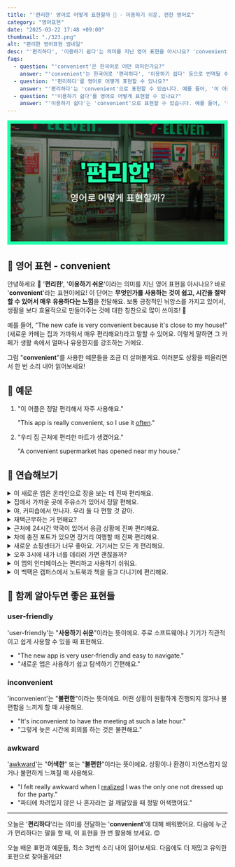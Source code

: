 ```yaml
---
title: "'편리한' 영어로 어떻게 표현할까 🔑 - 이용하기 쉬운, 편한 영어로"
category: "영어표현"
date: "2025-03-22 17:48 +09:00"
thumbnail: "./323.png"
alt: "편리한 영어표현 썸네일"
desc: "'편리하다', '이용하기 쉽다'는 의미를 지닌 영어 표현을 아시나요? 'convenient'를 통해 생활을 더 효율적으로 만들어주는 방법을 배워봅시다. 다양한 예문을 통해서 연습하고 본인의 표현으로 만들어 보세요."
faqs:
  - question: "'convenient'은 한국어로 어떤 의미인가요?"
    answer: "'convenient'는 한국어로 '편리하다', '이용하기 쉽다' 등으로 번역될 수 있습니다. 일상생활에서 매우 유용하게 사용되는 표현이에요."
  - question: "'편리하다'를 영어로 어떻게 표현할 수 있나요?"
    answer: "'편리하다'는 'convenient'으로 표현할 수 있습니다. 예를 들어, '이 어플은 정말 편리해서 자주 사용해요.'는 'This app is really convenient, so I use it often.'으로 말할 수 있어요."
  - question: "'이용하기 쉽다'를 영어로 어떻게 표현할 수 있나요?"
    answer: "'이용하기 쉽다'는 'convenient'으로 표현할 수 있습니다. 예를 들어, '우리 집 근처에 편리한 마트가 생겼어요.'는 'A convenient supermarket has opened near my house.'로 말할 수 있어요."
---
```


![편리한 영어표현 썸네일](./323.png)

## 🌟 영어 표현 - convenient

안녕하세요 👋 '**편리한**', '**이용하기 쉬운**'이라는 의미를 지닌 영어 표현을 아시나요? 바로 '**convenient**'라는 표현이에요! 이 단어는 **무엇인가를 사용하는 것이 쉽고, 시간을 절약할 수 있어서 매우 유용하다는 느낌**을 전달해요. 보통 긍정적인 뉘앙스를 가지고 있어서, 생활을 보다 효율적으로 만들어주는 것에 대한 칭찬으로 많이 쓰이죠! 🌟

<script async src="https://pagead2.googlesyndication.com/pagead/js/adsbygoogle.js?client=ca-pub-1465612013356152"
     crossorigin="anonymous"></script>
<!-- engple-horizontal-ad -->

<ins class="adsbygoogle"
     style="display:block"
     data-ad-client="ca-pub-1465612013356152"
     data-ad-slot="2106896038"
     data-ad-format="auto"
     data-full-width-responsive="true"></ins>

<script>
     (adsbygoogle = window.adsbygoogle || []).push({});
</script>

예를 들어, "The new cafe is very convenient because it's close to my house!" (새로운 카페는 집과 가까워서 매우 편리해요!)라고 말할 수 있어요. 이렇게 말하면 그 카페가 생활 속에서 얼마나 유용한지를 강조하는 거에요.

그럼 "**convenient**"를 사용한 예문들을 조금 더 살펴볼게요. 여러분도 상황을 떠올리면서 한 번 소리 내어 읽어보세요!

## 📖 예문

1. "이 어플은 정말 편리해서 자주 사용해요."

   "This app is really convenient, so I use it [often](/blog/in-english/326.often/)."

2. "우리 집 근처에 편리한 마트가 생겼어요."

   "A convenient supermarket has opened near my house."

## 💬 연습해보기

<details>
<summary>이 새로운 앱은 온라인으로 장을 보는 데 진짜 편리해요.</summary>
<span>This new app is really convenient for ordering groceries online.</span>
</details>

<details>
<summary>집에서 가까운 곳에 주유소가 있어서 정말 편해요.</summary>
<span>It's convenient that the gas station is just around the corner from my house.</span>
</details>

<details>
<summary>야, 커피숍에서 만나자. 우리 둘 다 편할 것 같아.</summary>
<span>Hey, let's meet at the coffee shop. It's convenient for both of us.</span>
</details>

<details>
<summary>재택근무하는 거 편해요?</summary>
<span>Do you find it convenient to work from home?</span>
</details>

<details>
<summary>근처에 24시간 약국이 있어서 응급 상황에 진짜 편리해요.</summary>
<span>The 24-hour pharmacy nearby is super convenient <a href="/blog/in-english/253.in-case/">in case</a> of emergencies.</span>
</details>

<details>
<summary>차에 충전 포트가 있으면 장거리 여행할 때 진짜 편리해요.</summary>
<span>Having a charging port in your car is really convenient during long trips.</span>
</details>

<details>
<summary>새로운 쇼핑센터가 너무 좋아요. 거기서는 모든 게 편리해요.</summary>
<span>I love the new shopping center; everything is so convenient there.</span>
</details>

<details>
<summary>오후 3시에 내가 너를 데리러 가면 괜찮을까?</summary>
<span>Would it be convenient for you if I picked you up around 3 pm?</span>
</details>

<details>
<summary>이 앱의 인터페이스는 편리하고 사용하기 쉬워요.</summary>
<span>The app's interface is convenient and easy to navigate.</span>
</details>

<details>
<summary>이 백팩은 캠퍼스에서 노트북과 책을 들고 다니기에 편리해요.</summary>
<span>This backpack is convenient for carrying my laptop and books around campus.</span>
</details>

## 🤝 함께 알아두면 좋은 표현들

### user-friendly

'user-friendly'는 "**사용하기 쉬운**"이라는 뜻이에요. 주로 소프트웨어나 기기가 직관적이고 쉽게 사용할 수 있을 때 표현해요.

- "The new app is very user-friendly and easy to navigate."
- "새로운 앱은 사용하기 쉽고 탐색하기 간편해요."

### inconvenient

'inconvenient'는 "**불편한**"이라는 뜻이에요. 어떤 상황이 원활하게 진행되지 않거나 불편함을 느끼게 할 때 사용해요.

- "It's inconvenient to have the meeting at such a late hour."
- "그렇게 늦은 시간에 회의를 하는 것은 불편해요."

### awkward

'[awkward](/blog/in-english/124.awkward/)'는 "**어색한**" 또는 "**불편한**"이라는 뜻이에요. 상황이나 환경이 자연스럽지 않거나 불편하게 느껴질 때 사용해요.

- "I felt really awkward when I <a href="/blog/in-english/166.realize/">realized</a> I was the only one not dressed up for the party."
- "파티에 차려입지 않은 나 혼자라는 걸 깨달았을 때 정말 어색했어요."

---

오늘은 '**편리하다**'라는 의미를 전달하는 '**convenient**'에 대해 배워봤어요. 다음에 누군가 편리하다는 말을 할 때, 이 표현을 한 번 활용해 보세요. 😊

오늘 배운 표현과 예문들, 최소 3번씩 소리 내어 읽어보세요. 다음에도 더 재밌고 유익한 표현으로 찾아올게요!

